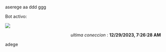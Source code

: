 aserege
aa ddd ggg
<p>Bot activo: </p>
<img src="https://img.shields.io/badge/GitHub%20Action%20Status-Status-brightgreen?style=flat&logo=githubactions&logoColor=%23ffffff&labelColor=%23181717&color=%232088FF" />
<p align="right"><i>ultima coneccion</i> : <b>12/29/2023, 7:26:28 AM</b></p>

 adege

